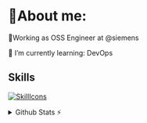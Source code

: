 # 🔬About me:

🏢Working as OSS Engineer at @siemens

🌱 I’m currently learning: DevOps

## Skills
[![SkillIcons](https://skillicons.dev/icons?i=js,html,css,py,docker,kubernetes,jenkins)](https://skillicons.dev)<br/>

<details>
  <summary>Github Stats ⚡</summary>
  
  <a href="#">![Github stats](https://github-readme-stats.vercel.app/api?username=anujkumar1793&theme=blueberry&count_private=true&hide_border=true&line_height=20)</a>
  <a href="#">![Top Langs](https://github-readme-stats.vercel.app/api/top-langs/?username=tandpfun&layout=compact&theme=blueberry&count_private=true&hide_border=true)</a>
</details>

